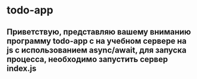 # todo-app
## Приветствую, представляю вашему вниманию программу todo-app с на учебном сервере на js с использованием async/await, для запуска процесса, необходимо запустить сервер index.js


